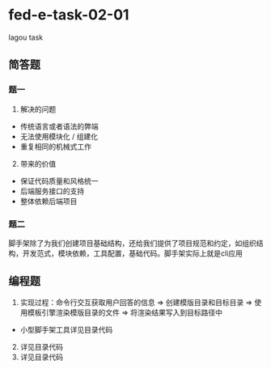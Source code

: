 # fed-e-task-02-01
lagou task

## 简答题
### 题一
1. 解决的问题
- 传统语言或者语法的弊端
- 无法使用模块化 / 组建化
- 重复相同的机械式工作
2. 带来的价值
- 保证代码质量和风格统一
- 后端服务接口的支持
- 整体依赖后端项目
### 题二
脚手架除了为我们创建项目基础结构，还给我们提供了项目规范和约定，如组织结构，开发范式，模块依赖，工具配置，基础代码。脚手架实际上就是cli应用


## 编程题
1. 实现过程：命令行交互获取用户回答的信息 => 创建模版目录和目标目录 => 使用模板引擎渲染模版目录的文件 => 将渲染结果写入到目标路径中
- 小型脚手架工具详见目录代码
2. 详见目录代码
3. 详见目录代码